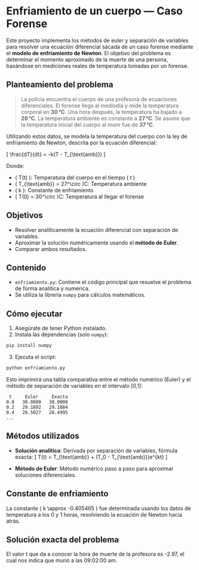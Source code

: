 # Enfriamiento de un cuerpo — Caso Forense

Este proyecto implementa los métodos de euler y separación de variables para resolver una ecuación diferencial sacada de un caso forense mediante el **modelo de enfriamiento de Newton**. El objetivo del problema es determinar el momento aproximado de la muerte de una persona, basándose en mediciones reales de temperatura tomadas por un forense.

## Planteamiento del problema

> La policía encuentra el cuerpo de una profesora de ecuaciones diferenciales. El forense llega al mediodía y mide la temperatura corporal en **30 °C**. Una hora después, la temperatura ha bajado a **29 °C**. La temperatura ambiente es constante a **27 °C**. Se asume que la temperatura inicial del cuerpo al morir fue de **37 °C**.

Utilizando estos datos, se modela la temperatura del cuerpo con la ley de enfriamiento de Newton, descrita por la ecuación diferencial:

\[
\frac{dT}{dt} = -k(T - T_{\text{amb}})
\]

Donde:

- \( T(t) \): Temperatura del cuerpo en el tiempo \( t \)
- \( T_{\text{amb}} = 27^\circ \)C: Temperatura ambiente
- \( k \): Constante de enfriamiento
- \( T(0) = 30^\circ \)C: Temperatura al llegar el forense

## Objetivos

- Resolver analíticamente la ecuación diferencial con separación de variables.
- Aproximar la solución numéricamente usando el **método de Euler**.
- Comparar ambos resultados.

## Contenido

- `enfriamiento.py`: Contiene el código principal que resuelve el problema de forma analítica y numérica.
- Se utiliza la librería `numpy` para cálculos matemáticos.

## Cómo ejecutar

1. Asegúrate de tener Python instalado.
2. Instala las dependencias (solo `numpy`):

```bash
pip install numpy
```

3. Ejecuta el script:

```bash
python enfriamiento.py
```

Esto imprimirá una tabla comparativa entre el método numérico (Euler) y el método de separación de variables en el intervalo [0,1]:

```
 t     Euler     Exacta
0.0   30.0000   30.0000
0.2   29.1892   29.1884
0.4   28.5027   28.4995
...
```

## Métodos utilizados

- **Solución analítica**: Derivada por separación de variables, fórmula exacta:
  \[
  T(t) = T_{\text{amb}} + (T_0 - T_{\text{amb}})e^{kt}
  \]

- **Método de Euler**: Método numérico paso a paso para aproximar soluciones diferenciales.

## Constante de enfriamiento

La constante \( k \approx -0.405465 \) fue determinada usando los datos de temperatura a los 0 y 1 horas, resolviendo la ecuación de Newton hacia atrás.

## Solución exacta del problema

El valor t que da a conocer la hora de muerte de la profesora es -2.97, el cual nos indica que murió a las 09:02:00 am.


